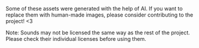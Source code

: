 Some of these assets were generated with the help of AI. If you want to replace them with human-made images, please consider contributing to the project! <3

Note: Sounds may not be licensed the same way as the rest of the project. Please check their individual licenses before using them.